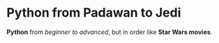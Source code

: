 # Python from Padawan to Jedi
 **Python** from *beginner to advanced*, but in order like **Star Wars movies**.


